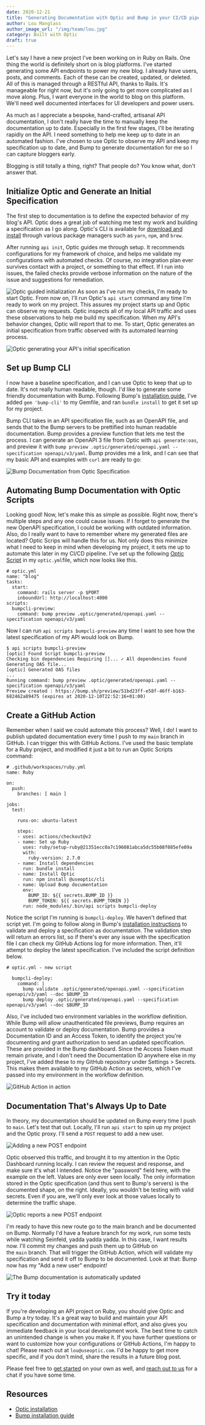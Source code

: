 ```yaml
---
date: 2020-12-21
title: "Generating Documentation with Optic and Bump in your CI/CD pipeline"
author: Lou Manglass
author_image_url: "/img/team/lou.jpg"
category: Built with Optic
draft: true
---
```


Let's say I have a new project I've been working on in Ruby on Rails. One thing the world is definitely short on is blog platforms. I've started generating some API endpoints to power my new blog. I already have users, posts, and comments. Each of these can be created, updated, or deleted. All of this is managed through a RESTful API, thanks to Rails. It's manageable for right now, but it's only going to get more complicated as I move along. Plus, I want everyone in the world to blog on this platform. We'll need well documented interfaces for UI developers and power users.

As much as I appreciate a bespoke, hand-crafted, artisanal API documentation, I don't really have the time to manually keep the documentation up to date. Especially in the first few stages, I'll be iterating rapidly on the API. I need something to help me keep up to date in an automated fashion. I've chosen to use Optic to observe my API and keep my specification up to date, and Bump to generate documentation for me so I can capture bloggers early.

Blogging is still totally a thing, right? That people do? You know what, don't answer that.

<!--truncate-->

## Initialize Optic and Generate an Initial Specification

The first step to documentation is to define the expected behavior of my blog's API. Optic does a great job of watching me test my work and building a specification as I go along. Optic's CLI is available for [download and install](/docs/) through various package managers such as `yarn`, `npm`, and `brew`.

After running `api init`, Optic guides me through setup. It recommends configurations for my framework of choice, and helps me validate my configurations with automated checks. Of course, no integration plan ever survives contact with a project, or something to that effect. If I run into issues, the failed checks provide verbose information on the nature of the issue and suggestions for remediation.

![Optic guided initialization](/img/blog-content/bump-cli-optic-guided-init.png)
As soon as I've run my checks, I'm ready to start Optic. From now on, I'll run Optic's `api start` command any time I'm ready to work on my project. This assures my project starts up and Optic can observe my requests. Optic inspects all of my local API traffic and uses these observations to help me build my specification. When my API's behavior changes, Optic will report that to me. To start, Optic generates an initial specification from traffic observed with its automated learning process.

![Optic generating your API's initial specification](/img/blog-content/bump-cli-optic-generate-baseline.png)

## Set up Bump CLI

I now have a baseline specification, and I can use Optic to keep that up to date. It's not really human readable, though. I'd like to generate some friendly documentation with Bump. Following Bump's [installation guide](https://help.bump.sh/bump-cli), I've added `gem 'bump-cli'` to my Gemfile, and ran `bundle install` to get it set up for my project.

Bump CLI takes in an API specification file, such as an OpenAPI file, and sends that to the Bump servers to be prettified into human readable documentation. Bump provides a preview function that lets me test the process. I can generate an OpenAPI 3 file from Optic with `api generate:oas`, and preview it with `bump preview .optic/generated/openapi.yaml --specification openapi/v3/yaml`. Bump provides me a link, and I can see that my basic API and examples with `curl` are ready to go:

![Bump Documentation from Optic Specification](/img/blog-content/bump-cli-bump-documentation.png)


## Automating Bump Documentation with Optic Scripts

Looking good! Now, let's make this as simple as possible. Right now, there's multiple steps and any one could cause issues. If I forget to generate the new OpenAPI specification, I could be working with outdated information. Also, do I really want to have to remember where my generated files are located? Optic Scrips will handle this for us. Not only does this minimize what I need to keep in mind when developing my project, it sets me up to automate this later in my CI/CD pipeline. I've set up the following [Optic Script](https://www.useoptic.com/docs/faqs-and-troubleshooting/scripts) in my `optic.yml`file, which now looks like this.

```
# optic.yml
name: "blog"
tasks:
  start:
    command: rails server -p $PORT
    inboundUrl: http://localhost:4000
scripts:
  bumpcli-preview:
    command: bump preview .optic/generated/openapi.yaml --specification openapi/v3/yaml
```

Now I can run `api scripts bumpcli-preview` any time I want to see how the latest specification of my API would look on Bump.

```
$ api scripts bumpcli-preview
[optic] Found Script bumpcli-preview
Checking bin dependencies Requiring []... ✓ All dependencies found
Generating OAS file...
[optic] Generated OAS files
...
Running command: bump preview .optic/generated/openapi.yaml --specification openapi/v3/yaml
Preview created : https://bump.sh/preview/51bd23ff-e58f-46ff-b163-682462a89475 (expires at 2020-12-10T22:52:16+01:00)
```

## Create a GitHub Action

Remember when I said we could automate this process? Well, I do! I want to publish updated documentation every time I push to my `main` branch in GitHub. I can trigger this with GitHub Actions. I've used the basic template for a Ruby project, and modified it just a bit to run an Optic Scripts command:

```
# .github/workspaces/ruby.yml
name: Ruby

on:
  push:
    branches: [ main ]

jobs:
  test:

    runs-on: ubuntu-latest

    steps:
    - uses: actions/checkout@v2
    - name: Set up Ruby
      uses: ruby/setup-ruby@21351ecc0a7c196081abca5dc55b08f085efe09a
      with:
        ruby-version: 2.7.0
    - name: Install dependencies
      run: bundle install
    - name: Install Optic
      run: npm install @useoptic/cli
    - name: Upload Bump documentation
      env:
        BUMP_ID: ${{ secrets.BUMP_ID }}
        BUMP_TOKEN: ${{ secrets.BUMP_TOKEN }}
      run: node_modules/.bin/api scripts bumpcli-deploy
```

Notice the script I'm running is `bumpcli-deploy`. We haven't defined that script yet. I'm going to follow along in Bump's [installation instructions](https://help.bump.sh/bump-cli) to validate and deploy a specification as documentation. The validation step will return an errors list, so if there's ever any issue with the specification file I can check my GitHub Actions log for more information. Then, it'll attempt to deploy the latest specification. I've included the script definition below.

```
# optic.yml - new script

  bumpcli-deploy:
    command: |
      bump validate .optic/generated/openapi.yaml --specification openapi/v3/yaml --doc $BUMP_ID
      bump deploy .optic/generated/openapi.yaml --specification openapi/v3/yaml --doc $BUMP_ID
```

Also, I've included two environment variables in the workflow definition. While Bump will allow unauthenticated file previews, Bump requires an account to validate or deploy documentation. Bump provides a Documentation ID and an Access Token, to identify the project you're documenting and grant authorization to send an updated specification. These are provided in the Bump dashboard. Since the Access Token must remain private, and I don't need the Documentation ID anywhere else in my project, I've added these to my GitHub repository under Settings > Secrets. This makes them available to my GitHub Action as secrets, which I've passed into my environment in the workflow definition.

![GitHub Action in action](/img/blog-content/bump-cli-action-ran.png)

## Documentation That's Always Up to Date

In theory, my documentation should be updated on Bump every time I push to `main`. Let's test that out. Locally, I'll run `api start` to spin up my project and the Optic proxy. I'll send a `POST` request to add a new user.

![Adding a new POST endpoint](/img/blog-content/bump-cli-add-post-endpoint.png)

Optic observed this traffic, and brought it to my attention in the Optic Dashboard running locally. I can review the request and response, and make sure it's what I intended. Notice the "password" field here, with the example on the left. Values are only ever seen locally. The only information stored in the Optic specification (and thus sent to Bump's servers) is the documented shape, on the right. Ideally, you wouldn't be testing with valid secrets. Even if you are, we'll only ever look at those values locally to determine the traffic shape.

![Optic reports a new POST endpoint](/img/blog-content/bump-cli-optic-post-diff.png)

I'm ready to have this new route go to the main branch and be documented on Bump. Normally I'd have a feature branch for my work, run some tests while watching Seinfeld, yadda yadda yadda. In this case, I want results now. I'll commit my changes and push them up to GitHub on the `main` branch. That will trigger the GitHub Action, which will validate my specification and send it off to Bump to be documented. Look at that: Bump now has my "Add a new user" endpoint!

![The Bump documentation is automatically updated](/img/blog-content/bump-cli-bump-updated-documentation.png)

## Try it today

If you're developing an API project on Ruby, you should give Optic and Bump a try today. It's a great way to build and maintain your API specification and documentation with minimal effort, and also gives you immediate feedback in your local development work. The best time to catch an unintended change is when you make it. If you have further questions or want to customize how your configurations or GitHub Actions, I'm happy to chat! Please reach out at `lou@useoptic.com`. I'd be happy to get more specific, and if you don't mind, share the results in a future blog post.

Please feel free to [get started](/docs/) on your own as well, and [reach out to us](https://calendly.com/optic-onboarding/setup-help) for a chat if you have some time.

## Resources

- [Optic installation](/docs/)
- [Bump installation guide](https://help.bump.sh/bump-cli)
